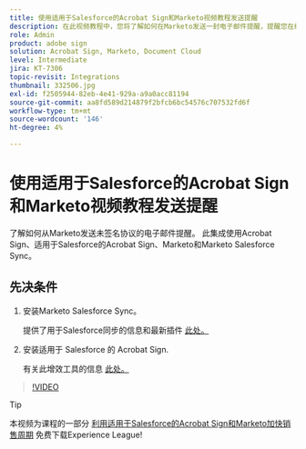 ```yaml
---
title: 使用适用于Salesforce的Acrobat Sign和Marketo视频教程发送提醒
description: 在此视频教程中，您将了解如何在Marketo发送一封电子邮件提醒，提醒您在经过一段时间后仍未签署协议
role: Admin
product: adobe sign
solution: Acrobat Sign, Marketo, Document Cloud
level: Intermediate
jira: KT-7306
topic-revisit: Integrations
thumbnail: 332506.jpg
exl-id: f2505944-82eb-4e41-929a-a9a0acc81194
source-git-commit: aa8fd589d214879f2bfcb6bc54576c707532fd6f
workflow-type: tm+mt
source-wordcount: '146'
ht-degree: 4%

---
```


# 使用适用于Salesforce的Acrobat Sign和Marketo视频教程发送提醒

了解如何从Marketo发送未签名协议的电子邮件提醒。 此集成使用Acrobat Sign、适用于Salesforce的Acrobat Sign、Marketo和Marketo Salesforce Sync。

## 先决条件

1. 安装Marketo Salesforce Sync。

   提供了用于Salesforce同步的信息和最新插件 [此处。](https://experienceleague.adobe.com/docs/marketo/using/product-docs/crm-sync/salesforce-sync/understanding-the-salesforce-sync.html)

1. 安装适用于 Salesforce 的 Acrobat Sign.

   有关此增效工具的信息 [此处。](https://helpx.adobe.com/ca/sign/using/salesforce-integration-installation-guide.html)

>[!VIDEO](https://video.tv.adobe.com/v/332506?quality=12&learn=on&hidetitle=true)

>[!TIP]
>
>本视频为课程的一部分 [利用适用于Salesforce的Acrobat Sign和Marketo加快销售周期](https://experienceleague.adobe.com/?recommended=Sign-U-1-2021.1) 免费下载Experience League!

